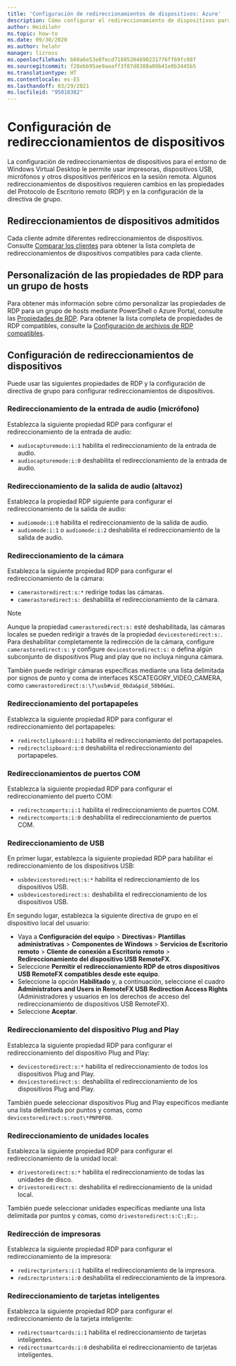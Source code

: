 ```yaml
---
title: 'Configuración de redireccionamientos de dispositivos: Azure'
description: Cómo configurar el redireccionamiento de dispositivos para Windows Virtual Desktop.
author: Heidilohr
ms.topic: how-to
ms.date: 09/30/2020
ms.author: helohr
manager: lizross
ms.openlocfilehash: b60a6e53e8fecd71885204690231776ff69fc08f
ms.sourcegitcommit: f28ebb95ae9aaaff3f87d8388a09b41e0b3445b5
ms.translationtype: HT
ms.contentlocale: es-ES
ms.lasthandoff: 03/29/2021
ms.locfileid: "95018382"
---
```

# <a name="configure-device-redirections"></a>Configuración de redireccionamientos de dispositivos

La configuración de redireccionamientos de dispositivos para el entorno de Windows Virtual Desktop le permite usar impresoras, dispositivos USB, micrófonos y otros dispositivos periféricos en la sesión remota. Algunos redireccionamientos de dispositivos requieren cambios en las propiedades del Protocolo de Escritorio remoto (RDP) y en la configuración de la directiva de grupo.

## <a name="supported-device-redirections"></a>Redireccionamientos de dispositivos admitidos

Cada cliente admite diferentes redireccionamientos de dispositivos. Consulte [Comparar los clientes](/windows-server/remote/remote-desktop-services/clients/remote-desktop-app-compare) para obtener la lista completa de redireccionamientos de dispositivos compatibles para cada cliente.

## <a name="customizing-rdp-properties-for-a-host-pool"></a>Personalización de las propiedades de RDP para un grupo de hosts

Para obtener más información sobre cómo personalizar las propiedades de RDP para un grupo de hosts mediante PowerShell o Azure Portal, consulte las [Propiedades de RDP](customize-rdp-properties.md). Para obtener la lista completa de propiedades de RDP compatibles, consulte la [Configuración de archivos de RDP compatibles](/windows-server/remote/remote-desktop-services/clients/rdp-files?context=%2fazure%2fvirtual-desktop%2fcontext%2fcontext).

## <a name="setup-device-redirections"></a>Configuración de redireccionamientos de dispositivos

Puede usar las siguientes propiedades de RDP y la configuración de directiva de grupo para configurar redireccionamientos de dispositivos.

### <a name="audio-input-microphone-redirection"></a>Redireccionamiento de la entrada de audio (micrófono)

Establezca la siguiente propiedad RDP para configurar el redireccionamiento de la entrada de audio:

- `audiocapturemode:i:1` habilita el redireccionamiento de la entrada de audio.
- `audiocapturemode:i:0` deshabilita el redireccionamiento de la entrada de audio.

### <a name="audio-output-speaker-redirection"></a>Redireccionamiento de la salida de audio (altavoz)

Establezca la propiedad RDP siguiente para configurar el redireccionamiento de la salida de audio:

- `audiomode:i:0` habilita el redireccionamiento de la salida de audio.
- `audiomode:i:1` o `audiomode:i:2` deshabilita el redireccionamiento de la salida de audio.

### <a name="camera-redirection"></a>Redireccionamiento de la cámara

Establezca la siguiente propiedad RDP para configurar el redireccionamiento de la cámara:

- `camerastoredirect:s:*` redirige todas las cámaras.
- `camerastoredirect:s:` deshabilita el redireccionamiento de la cámara.

>[!NOTE]
>Aunque la propiedad `camerastoredirect:s:` esté deshabilitada, las cámaras locales se pueden redirigir a través de la propiedad `devicestoredirect:s:`. Para deshabilitar completamente la redirección de la cámara, configure `camerastoredirect:s:` y configure `devicestoredirect:s:` o defina algún subconjunto de dispositivos Plug and play que no incluya ninguna cámara.

También puede redirigir cámaras específicas mediante una lista delimitada por signos de punto y coma de interfaces KSCATEGORY_VIDEO_CAMERA, como `camerastoredirect:s:\?\usb#vid_0bda&pid_58b0&mi`. 

### <a name="clipboard-redirection"></a>Redireccionamiento del portapapeles

Establezca la siguiente propiedad RDP para configurar el redireccionamiento del portapapeles:

- `redirectclipboard:i:1` habilita el redireccionamiento del portapapeles.
- `redirectclipboard:i:0` deshabilita el redireccionamiento del portapapeles.

### <a name="com-port-redirections"></a>Redireccionamientos de puertos COM

Establezca la siguiente propiedad RDP para configurar el redireccionamiento del puerto COM:

- `redirectcomports:i:1` habilita el redireccionamiento de puertos COM.
- `redirectcomports:i:0` deshabilita el redireccionamiento de puertos COM.

### <a name="usb-redirection"></a>Redireccionamiento de USB

En primer lugar, establezca la siguiente propiedad RDP para habilitar el redireccionamiento de los dispositivos USB:

- `usbdevicestoredirect:s:*` habilita el redireccionamiento de los dispositivos USB.
- `usbdevicestoredirect:s:` deshabilita el redireccionamiento de los dispositivos USB.

En segundo lugar, establezca la siguiente directiva de grupo en el dispositivo local del usuario:

- Vaya a **Configuración del equipo** > **Directivas**> **Plantillas administrativas** > **Componentes de Windows** > **Servicios de Escritorio remoto** > **Cliente de conexión a Escritorio remoto** > **Redireccionamiento del dispositivo USB RemoteFX**.
- Seleccione **Permitir el redireccionamiento RDP de otros dispositivos USB RemoteFX compatibles desde este equipo**.
- Seleccione la opción **Habilitado** y, a continuación, seleccione el cuadro **Administrators and Users in RemoteFX USB Redirection Access Rights** (Administradores y usuarios en los derechos de acceso del redireccionamiento de dispositivos USB RemoteFX).
- Seleccione **Aceptar**.

### <a name="plug-and-play-device-redirection"></a>Redireccionamiento del dispositivo Plug and Play

Establezca la siguiente propiedad RDP para configurar el redireccionamiento del dispositivo Plug and Play:

- `devicestoredirect:s:*` habilita el redireccionamiento de todos los dispositivos Plug and Play.
- `devicestoredirect:s:` deshabilita el redireccionamiento de los dispositivos Plug and Play.

También puede seleccionar dispositivos Plug and Play específicos mediante una lista delimitada por puntos y comas, como `devicestoredirect:s:root\*PNP0F08`.

### <a name="local-drive-redirection"></a>Redireccionamiento de unidades locales

Establezca la siguiente propiedad RDP para configurar el redireccionamiento de la unidad local:

- `drivestoredirect:s:*` habilita el redireccionamiento de todas las unidades de disco.
- `drivestoredirect:s:` deshabilita el redireccionamiento de la unidad local.

También puede seleccionar unidades específicas mediante una lista delimitada por puntos y comas, como `drivestoredirect:s:C:;E:;`.

### <a name="printer-redirection"></a>Redirección de impresoras

Establezca la siguiente propiedad RDP para configurar el redireccionamiento de la impresora:

- `redirectprinters:i:1` habilita el redireccionamiento de la impresora.
- `redirectprinters:i:0` deshabilita el redireccionamiento de la impresora.

### <a name="smart-card-redirection"></a>Redireccionamiento de tarjetas inteligentes

Establezca la siguiente propiedad RDP para configurar el redireccionamiento de la tarjeta inteligente:

- `redirectsmartcards:i:1` habilita el redireccionamiento de tarjetas inteligentes.
- `redirectsmartcards:i:0` deshabilita el redireccionamiento de tarjetas inteligentes.